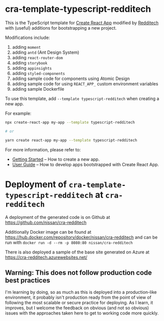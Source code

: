 # cra-template-typescript-redditech

This is the TypeScript template for [Create React App](https://github.com/facebook/create-react-app) modified by [Redditech](https://redditech.blog) with (useful) additions for bootstrapping a new project.

Modifications include:

1. adding `moment`
2. adding `antd` (Ant Design System)
3. adding `react-router-dom`
4. adding `storybook`
5. adding `appinsights`
6. adding `styled-components`
7. adding sample code for components using Atomic Design 
8. adding sample code for using `REACT_APP_` custom environment variables
9. adding sample Dockerfile

To use this template, add `--template typescript-redditech` when creating a new app.

For example:

```sh
npx create-react-app my-app --template typescript-redditech

# or

yarn create react-app my-app --template typescript-redditech
```

For more information, please refer to:

- [Getting Started](https://create-react-app.dev/docs/getting-started) – How to create a new app.
- [User Guide](https://create-react-app.dev) – How to develop apps bootstrapped with Create React App.

# Deployment of `cra-template-typescript-redditech` at `cra-redditech`

A deployment of the generated code is on Github at https://github.com/nissan/cra-redditech

Additionally Docker image can be found at https://hub.docker.com/repository/docker/nissan/cra-redditech
and can be run with `docker run -d --rm -p 8080:80 nissan/cra-redditech`

There is also deployed a sample of the base site generated on Azure at https://cra-redditech.azurewebsites.net/

## Warning: This does not follow production code best practices
I'm learning by doing, so as much as this is deployed into a production-like environment, it probably isn't production ready from the point of view of following the most scalable or secure practice for deploying. As I learn, it improves, but I welcome the feedback on obvious (and not so obvious) issues with the approaches taken here to get to working code more quickly.